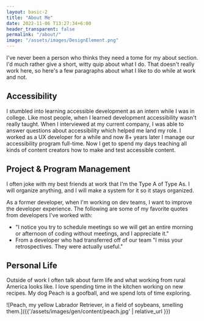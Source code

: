 ```yaml
---
layout: basic-2
title: "About Me"
date: 2022-11-06 T13:27:34+6:00
header_transparent: false
permalink: "/about/"
image: "/assets/images/DesignElement.png"
---
```


I've never been a person who thinks they need a tome for my about section. I'd much rather give a short, witty quip about what I do. That doesn't really work here, so here's a few paragraphs about what I like to do while at work and not.

## Accessibility

I stumbled into learning accessible development as an intern while I was in college. Like most people, when I learned development accessibility wasn't really taught. When I interviewed at my current company, I was able to answer questions about accessibility which helped me land my role. I worked as a UX developer for a while and now 8+ years later I manage our accessibility program full-time. Now I get to spend my days teaching all kinds of content creators how to make and test accessible content. 

## Project & Program Management

I often joke with my best friends at work that I'm the Type A of Type As. I will organize anything, and I will make a system for it so it stays organized. 

As a former developer, when I'm working on dev teams, I want to improve the developer experience. The following are some of my favorite quotes from developers I've worked with:
* "I notice you try to schedule meetings so we will get an entire morning or afternoon of coding without meetings, and I appreciate it."
* From a developer who had transferred off of our team "I miss your retrospectives. They were actually useful."

## Personal Life

Outside of work I often talk about farm life and what working from rural America looks like. I love spending time in the kitchen working on new recipes. My dog Peach is a goofball, and we spend lots of time exploring.

![Peach, my yellow Labrador Retriever, in a field of soybeans, smelling them.]({{'/assets/images/gen/content/peach.jpg' | relative_url }})